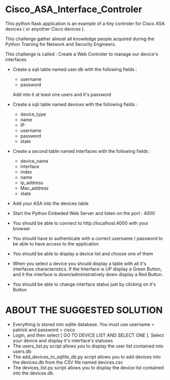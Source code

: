 # Cisco_ASA_Interface_Controler

This python flask application is an example of a tiny controler for Cisco ASA devices ( or anyother Cisco devices ).

This challenge gather almost all knowledge people acquired during the Python Training for Network and Security Engineers.

This challenge is called : Create a Web Controler to manage our device's interfaces

- Create a sqli table named user.db with the following fields :
	- username
	- password

	Add into it at least one users and it's password
	
- Create a sqli table named devices with the following fields :
	- device_type
	- name
	- IP
	- username
	- password
	- state

- Create a second table named interfaces with the following fields :

	- device_name
	- interface
	- index
	- name
	- ip_address
	- Mac_address
	- state

- Add your ASA into the devices table 
- Start the Python Embeded Web Server and listen on the port : 4000
- You should be able to connect to http://localhost:4000 with your browser
- You should have to authenticate with a correct username / password to be able to have access to the application
- You should be able to display a device list and choose one of them
- When you select a device you should display a table with all it's interfaces characteristics. If the Interface is UP display a Green Button, and it the interface is down/administratively down display a Red Button.
- You should be able to change interface status just by clicking on it's Button

# ABOUT THE SUGGESTED SOLUTION

- Everything is stored into sqlite database.  You must use username = patrick and password = cisco 
- Login, and then select [ GO TO DEVICE LIST AND SELECT ONE ]. Select your device and display it's interface's statuses
- The users_list.py script allows you to display the user list contained into users.db
- The add_devices_to_sqllite_db.py script allows you to add devices into the devices.db from the CSV file named devices.csv
- The devices_list.py script allows you to display the device list contained into the devices.db.
